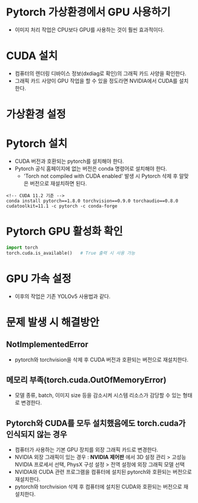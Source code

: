 # Pytorch 가상환경에서 GPU 사용하기

- 이미지 처리 작업은 CPU보다 GPU를 사용하는 것이 훨씬 효과적이다.

# CUDA 설치

- 컴퓨터의 렌더링 디바이스 정보(dxdiag로 확인)의 그래픽 카드 사양을 확인한다.
- 그래픽 카드 사양이 GPU 작업을 할 수 있을 정도라면 NVIDIA에서 CUDA를 설치한다.

# 가상환경 설정

# Pytorch 설치

- CUDA 버전과 호환되는 pytorch를 설치해야 한다.
- Pytorch 공식 홈페이지에 없는 버전은 conda 명령어로 설치해야 한다.
  - 'Torch not compiled with CUDA enabled' 발생 시 Pytorch 삭제 후 알맞은 버전으로 재설치하면 된다.

```
<!-- CUDA 11.2 기준 -->
conda install pytorch==1.8.0 torchvision==0.9.0 torchaudio==0.8.0 cudatoolkit=11.1 -c pytorch -c conda-forge
```

# Pytorch GPU 활성화 확인

```py
import torch
torch.cuda.is_available()   # True 출력 시 사용 가능
```

# GPU 가속 설정

- 이후의 작업은 기존 YOLOv5 사용법과 같다.

# 문제 발생 시 해결방안

## NotImplementedError

- pytorch와 torchvision을 삭제 후 CUDA 버전과 호환되는 버전으로 재설치한다.

## 메모리 부족(torch.cuda.OutOfMemoryError)

- 모델 종류, batch, 이미지 size 등을 감소시켜 시스템 리소스가 감당할 수 있는 형태로 변경한다.

## Pytorch와 CUDA를 모두 설치했음에도 torch.cuda가 인식되지 않는 경우

- 컴퓨터가 사용하는 기본 GPU 장치를 외장 그래픽 카드로 변경한다.
- NVIDIA 외장 그래픽이 있는 경우 : **NVIDIA 제어판** 에서 3D 설정 관리 > 고성능 NVIDIA 프로세서 선택, PhysX 구성 설정 > 전역 설정에 외장 그래픽 모델 선택
- NVIDIA와 CUDA 관련 프로그램을 컴퓨터에 설치된 pytorch와 호환되는 버전으로 재설치한다.
- pytorch와 torchvision 삭제 후 컴퓨터에 설치된 CUDA와 호환되는 버전으로 재설치한다.
